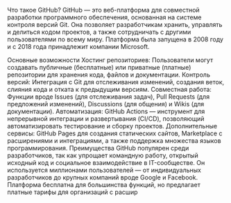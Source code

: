 Что такое GitHub?
GitHub — это веб-платформа для совместной разработки программного обеспечения, основанная на системе контроля версий Git. Она позволяет разработчикам хранить, управлять и делиться кодом проектов, а также сотрудничать с другими пользователями по всему миру. Платформа была запущена в 2008 году и с 2018 года принадлежит компании Microsoft.

Основные возможности
Хостинг репозиториев: Пользователи могут создавать публичные (бесплатные) или приватные (платные) репозитории для хранения кода, файлов и документации.
Контроль версий: Интеграция с Git для отслеживания изменений, создания веток, слияния кода и отката к предыдущим версиям.
Совместная работа: Функции вроде Issues (для отслеживания задач), Pull Requests (для предложений изменений), Discussions (для общения) и Wikis (для документации).
Автоматизация: GitHub Actions — инструмент для непрерывной интеграции и развертывания (CI/CD), позволяющий автоматизировать тестирование и сборку проектов.
Дополнительные сервисы: GitHub Pages для создания статических сайтов, Marketplace с расширениями и интеграциями, а также поддержка множества языков программирования.
Преимущества
GitHub популярен среди разработчиков, так как упрощает командную работу, открытый исходный код и социальное взаимодействие в IT-сообществе. Он используется миллионами пользователей — от индивидуальных разработчиков до крупных компаний вроде Google и Facebook. Платформа бесплатна для большинства функций, но предлагает платные тарифы для организаций с расшир
